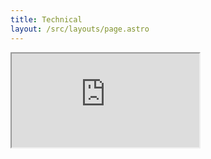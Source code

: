 ```yaml
---
title: Technical
layout: /src/layouts/page.astro
---
```


<iframe src="https://drive.google.com/file/d/1ldvcDkM6l5gtqLvVpwCEIeWbdbA4RjLW/preview">

